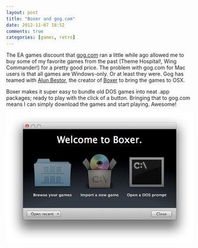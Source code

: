 ```yaml
---
layout: post
title: "Boxer and gog.com"
date: 2012-11-07 18:52
comments: true
categories: [games, retro]
---
```


The EA games discount that [gog.com](http://gog.com) ran a little while ago allowed me to buy some of my favorite games from the past (Theme Hospital!, Wing Commander!) for a pretty good price. The problem with gog.com for Mac users is that all games are Windows-only. Or at least they were. Gog has teamed with [Alun Bestor](https://twitter.com/viggles), the creator of [Boxer](http://boxerapp.com/) to bring the games to OSX.

Boxer makes it super easy to bundle old DOS games into neat .app packages; ready to play with the click of a button. Bringing that to gog.com means I can simply download the games and start playing. Awesome!

![Boxer](/assets/blog/boxer/boxer.png)
